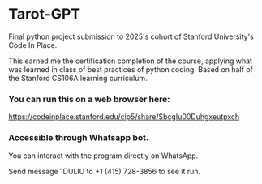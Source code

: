 # Tarot-GPT

Final python project submission to 2025's cohort of Stanford University's Code In Place.

This earned me the certification completion of the course, applying what was learned in class of best practices of python coding.
Based on half of the Stanford CS106A learning curriculum.

### You can run this on a web browser here:
https://codeinplace.stanford.edu/cip5/share/SbcgIu00Duhgxeutpxch

### Accessible through Whatsapp bot.
You can interact with the program directly on WhatsApp. 

Send message 1DULIU to +1 (415) 728-3856 to see it run.







